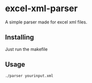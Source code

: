 # excel-xml-parser

A simple parser made for excel xml files.

## Installing

Just run the makefile

## Usage
```
./parser yourinput.xml
